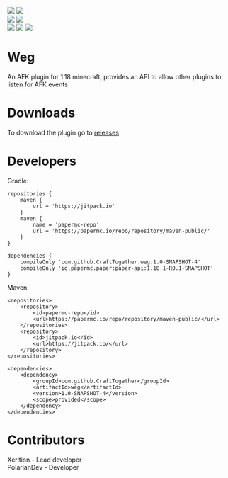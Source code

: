 [![](https://img.shields.io/badge/Discord-7289DA?style=for-the-badge&logo=discord&logoColor=white)](https://discord.gg/zSWjKVvfNy)
[![](https://img.shields.io/badge/GitHub-100000?style=for-the-badge&logo=github&logoColor=white)](https://github.com/CraftTogether) <BR>
[![](https://jitpack.io/v/CraftTogether/weg.svg)](https://jitpack.io/#CraftTogether/weg)
![](https://img.shields.io/badge/Maintained%3F-yes-green.svg) <BR>
[![](https://img.shields.io/github/downloads/CraftTogether/Weg/total.svg)](https://github.com/CraftTogether/Weg/releases)
![](https://img.shields.io/github/issues/CraftTogether/Weg.svg)
![](https://img.shields.io/github/issues-pr/CraftTogether/Weg.svg)
# Weg
An AFK plugin for 1.18 minecraft, provides an API to allow other plugins to listen for AFK events

# Downloads
To download the plugin go to [releases](https://github.com/CraftTogether/Weg/releases)

# Developers
Gradle:
```
repositories {
    maven {
        url = 'https://jitpack.io'
    }
    maven {
        name = 'papermc-repo'
        url = 'https://papermc.io/repo/repository/maven-public/'
    }
}

dependencies {
    compileOnly 'com.github.CraftTogether:weg:1.0-SNAPSHOT-4'
    compileOnly 'io.papermc.paper:paper-api:1.18.1-R0.1-SNAPSHOT'
}
```

Maven:
```
<repositories>
    <repository>
        <id>papermc-repo</id>
        <url>https://papermc.io/repo/repository/maven-public/</url>
    </repositories>
    <repository>
        <id>jitpack.io</id>
        <url>https://jitpack.io/</url>
    </repository>
</repositories>

<dependencies>
    <dependency>
        <groupId>com.github.CraftTogether</groupId>
        <artifactId>weg</artifactId>
        <version>1.0-SNAPSHOT-4</version>
        <scope>provided</scope>
    </dependency>
</dependencies>
```

# Contributors
Xerition - Lead developer <BR>
PolarianDev - Developer
